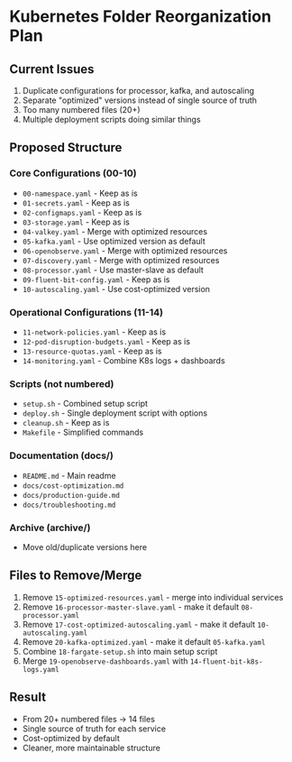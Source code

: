 # Kubernetes Folder Reorganization Plan

## Current Issues
1. Duplicate configurations for processor, kafka, and autoscaling
2. Separate "optimized" versions instead of single source of truth
3. Too many numbered files (20+)
4. Multiple deployment scripts doing similar things

## Proposed Structure

### Core Configurations (00-10)
- `00-namespace.yaml` - Keep as is
- `01-secrets.yaml` - Keep as is  
- `02-configmaps.yaml` - Keep as is
- `03-storage.yaml` - Keep as is
- `04-valkey.yaml` - Merge with optimized resources
- `05-kafka.yaml` - Use optimized version as default
- `06-openobserve.yaml` - Merge with optimized resources
- `07-discovery.yaml` - Merge with optimized resources
- `08-processor.yaml` - Use master-slave as default
- `09-fluent-bit-config.yaml` - Keep as is
- `10-autoscaling.yaml` - Use cost-optimized version

### Operational Configurations (11-14)
- `11-network-policies.yaml` - Keep as is
- `12-pod-disruption-budgets.yaml` - Keep as is
- `13-resource-quotas.yaml` - Keep as is
- `14-monitoring.yaml` - Combine K8s logs + dashboards

### Scripts (not numbered)
- `setup.sh` - Combined setup script
- `deploy.sh` - Single deployment script with options
- `cleanup.sh` - Keep as is
- `Makefile` - Simplified commands

### Documentation (docs/)
- `README.md` - Main readme
- `docs/cost-optimization.md`
- `docs/production-guide.md`
- `docs/troubleshooting.md`

### Archive (archive/)
- Move old/duplicate versions here

## Files to Remove/Merge
1. Remove `15-optimized-resources.yaml` - merge into individual services
2. Remove `16-processor-master-slave.yaml` - make it default `08-processor.yaml`
3. Remove `17-cost-optimized-autoscaling.yaml` - make it default `10-autoscaling.yaml`
4. Remove `20-kafka-optimized.yaml` - make it default `05-kafka.yaml`
5. Combine `18-fargate-setup.sh` into main setup script
6. Merge `19-openobserve-dashboards.yaml` with `14-fluent-bit-k8s-logs.yaml`

## Result
- From 20+ numbered files → 14 files
- Single source of truth for each service
- Cost-optimized by default
- Cleaner, more maintainable structure